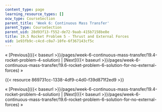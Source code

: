 ```yaml
---
content_type: page
learning_resource_types: []
ocw_type: CourseSection
parent_title: 'Week 6: Continuous Mass Transfer'
parent_type: CourseSection
parent_uid: 28d93f13-f552-de72-9aab-415b7158be8e
title: 19.5 Rocket Problem 5 - Thrust and External Forces
uid: 1e93fb9c-c4cd-c0a7-10fe-6f367143cf5c
---
```


« [Previous]({{< baseurl >}}/pages/week-6-continuous-mass-transfer/19.4-rocket-problem-4-solution) | [Next]({{< baseurl >}}/pages/week-6-continuous-mass-transfer/19.6-rocket-problem-6-solution-for-no-external-forces) »

{{< resource 869731cc-1338-4df9-c4d0-f39d871f2ed9 >}}

« [Previous]({{< baseurl >}}/pages/week-6-continuous-mass-transfer/19.4-rocket-problem-4-solution) | [Next]({{< baseurl >}}/pages/week-6-continuous-mass-transfer/19.6-rocket-problem-6-solution-for-no-external-forces) »
